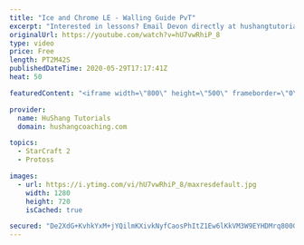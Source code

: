 ```yaml
---
title: "Ice and Chrome LE - Walling Guide PvT"
excerpt: "Interested in lessons? Email Devon directly at hushangtutorials@outlook.com ------------------------------------------------------------------------------------------------------- Want to support HuShang Tutorials directly? Patreon is a website where you can contribute a monthly donation that will help"
originalUrl: https://youtube.com/watch?v=hU7vwRhiP_8
type: video
price: Free
length: PT2M42S
publishedDateTime: 2020-05-29T17:17:41Z
heat: 50

featuredContent: "<iframe width=\"800\" height=\"500\" frameborder=\"0\" src=\"https://www.youtube.com/embed/hU7vwRhiP_8\" allow=\"accelerometer; autoplay; encrypted-media; gyroscope; picture-in-picture\" allowfullscreen></iframe>"

provider:
  name: HuShang Tutorials
  domain: hushangcoaching.com

topics:
  - StarCraft 2
  - Protoss

images:
  - url: https://i.ytimg.com/vi/hU7vwRhiP_8/maxresdefault.jpg
    width: 1280
    height: 720
    isCached: true

secured: "De2XdG+KvhkYxM+jYQilmKXivkNyfCaosPhItZ1Ew6lKkVM3W9EYHDMrq800GQ0egch5NjVkRzVaMm3ybdwAlTDuDIWC51uZJdcpezwqWA6WwIA6xUDLpFyNYo9UKk/q8TA5qunOdAoacdElznRMYyZyOyM9U2vlF+7SYeuyGyWwZz9MYjaPwe3ROmVAGFmI32k6x2F7iuD4std6vzHKNMePHiri2DxzrVisYnB+xh65zOXifDkRvoafIACJr4wLI6y766N3EuzmIoQg6LtmW+a4ABXdc8wA8ooOF1AuP4Cpx2rrHEBeqr0UaldfDichKXan5WLmVzE4HEcbkOonR912NfPqj5ia3pNRcZ4FF5Rr6F/6tQLSoJAQBjeKaVG5PsFye1a6a9QSo/0h1wcUS2q3YVNj1TLYOxb24PS5+lg=;TZqyqH8AyjnqxosacZqrkw=="
---
```


